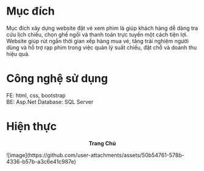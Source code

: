 # Mục đích 
Mục đích xây dựng website đặt vé xem phim là giúp khách hàng dễ dàng tra cứu lịch chiếu, chọn ghế ngồi và thanh toán trực tuyến một cách tiện lợi. Website giúp rút ngắn thời gian xếp hàng mua vé, tăng trải nghiệm người dùng và hỗ trợ rạp phim trong việc quản lý suất chiếu, đặt chỗ và doanh thu hiệu quả.

# Công nghệ sử dụng
FE: html, css, bootstrap  
BE: Asp.Net
Database: SQL Server

# Hiện thực
<p style="text-align: center;"><b>Trang Chủ</b></p>
![image](https://github.com/user-attachments/assets/50b54761-578b-4336-b57b-a3c6e41c987e)
